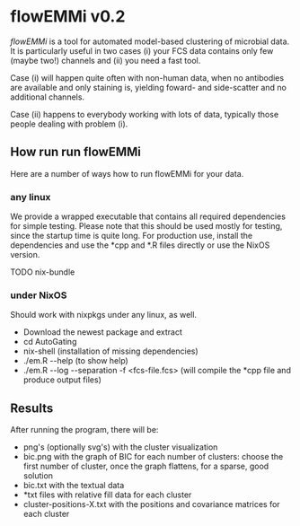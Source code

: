 # flowEMMi v0.2

*flowEMMi* is a tool for automated model-based clustering of microbial data. It
is particularly useful in two cases (i) your FCS data contains only few (maybe
two!) channels and (ii) you need a fast tool.

Case (i) will happen quite often with non-human data, when no antibodies are
available and only staining is, yielding foward- and side-scatter and no
additional channels.

Case (ii) happens to everybody working with lots of data, typically those
people dealing with problem (i).

## How run run flowEMMi

Here are a number of ways how to run flowEMMi for your data.

### any linux

We provide a wrapped executable that contains all required dependencies for
simple testing. Please note that this should be used mostly for testing, since
the startup time is quite long. For production use, install the dependencies
and use the *cpp and *.R files directly or use the NixOS version.

TODO nix-bundle

### under NixOS

Should work with nixpkgs under any linux, as well.

- Download the newest package and extract
- cd AutoGating
- nix-shell
  (installation of missing dependencies)
- ./em.R --help
  (to show help)
- ./em.R --log --separation -f <fcs-file.fcs>
  (will compile the *cpp file and produce output files)

## Results

After running the program, there will be:
- png's (optionally svg's) with the cluster visualization
- bic.png with the graph of BIC for each number of clusters: choose the first
  number of cluster, once the graph flattens, for a sparse, good solution
- bic.txt with the textual data
- *txt files with relative fill data for each cluster
- cluster-positions-X.txt with the positions and covariance matrices for each
  cluster
